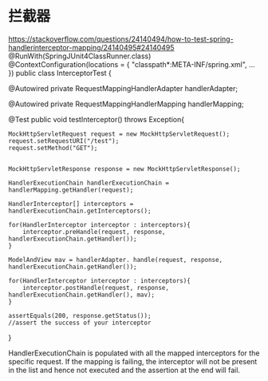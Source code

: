 


# 拦截器
https://stackoverflow.com/questions/24140494/how-to-test-spring-handlerinterceptor-mapping/24140495#24140495
@RunWith(SpringJUnit4ClassRunner.class)
@ContextConfiguration(locations = { "classpath*:META-INF/spring.xml", ... })
public class InterceptorTest {

@Autowired
private RequestMappingHandlerAdapter handlerAdapter;

@Autowired
private RequestMappingHandlerMapping handlerMapping;

@Test
public void testInterceptor() throws Exception{


    MockHttpServletRequest request = new MockHttpServletRequest();
    request.setRequestURI("/test");
    request.setMethod("GET");


    MockHttpServletResponse response = new MockHttpServletResponse();

    HandlerExecutionChain handlerExecutionChain = handlerMapping.getHandler(request);

    HandlerInterceptor[] interceptors = handlerExecutionChain.getInterceptors();

    for(HandlerInterceptor interceptor : interceptors){
        interceptor.preHandle(request, response, handlerExecutionChain.getHandler());
    }

    ModelAndView mav = handlerAdapter. handle(request, response, handlerExecutionChain.getHandler());

    for(HandlerInterceptor interceptor : interceptors){
        interceptor.postHandle(request, response, handlerExecutionChain.getHandler(), mav);
    }

    assertEquals(200, response.getStatus());
    //assert the success of your interceptor

}

HandlerExecutionChain is populated with all the mapped interceptors for the specific request. If the mapping is failing, the interceptor will not be present in the list and hence not executed and the assertion at the end will fail.


